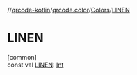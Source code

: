 //[qrcode-kotlin](../../../index.md)/[qrcode.color](../index.md)/[Colors](index.md)/[LINEN](-l-i-n-e-n.md)

# LINEN

[common]\
const val [LINEN](-l-i-n-e-n.md): [Int](https://kotlinlang.org/api/latest/jvm/stdlib/kotlin-stdlib/kotlin/-int/index.html)
